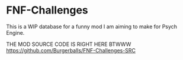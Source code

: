 # FNF-Challenges
This is a WIP database for a funny mod I am aiming to make for Psych Engine.

THE MOD SOURCE CODE IS RIGHT HERE BTWWW 
https://github.com/Burgerballs/FNF-Challenges-SRC
